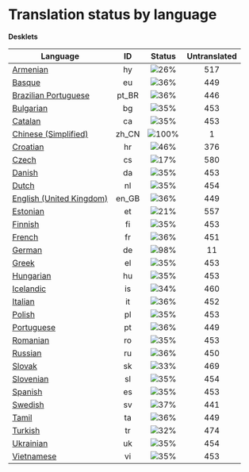 # Translation status by language
**Desklets**

Language | ID | Status | Untranslated
---------|:--:|:------:|:-----------:
[Armenian](language-status/hy.md) | hy |  ![26%](http://progressed.io/bar/26) | 517
[Basque](language-status/eu.md) | eu |  ![36%](http://progressed.io/bar/36) | 449
[Brazilian Portuguese](language-status/pt_BR.md) | pt_BR |  ![36%](http://progressed.io/bar/36) | 446
[Bulgarian](language-status/bg.md) | bg |  ![35%](http://progressed.io/bar/35) | 453
[Catalan](language-status/ca.md) | ca |  ![35%](http://progressed.io/bar/35) | 453
[Chinese (Simplified)](language-status/zh_CN.md) | zh_CN |  ![100%](http://progressed.io/bar/100) | 1
[Croatian](language-status/hr.md) | hr |  ![46%](http://progressed.io/bar/46) | 376
[Czech](language-status/cs.md) | cs |  ![17%](http://progressed.io/bar/17) | 580
[Danish](language-status/da.md) | da |  ![35%](http://progressed.io/bar/35) | 453
[Dutch](language-status/nl.md) | nl |  ![35%](http://progressed.io/bar/35) | 454
[English (United Kingdom)](language-status/en_GB.md) | en_GB |  ![36%](http://progressed.io/bar/36) | 449
[Estonian](language-status/et.md) | et |  ![21%](http://progressed.io/bar/21) | 557
[Finnish](language-status/fi.md) | fi |  ![35%](http://progressed.io/bar/35) | 453
[French](language-status/fr.md) | fr |  ![36%](http://progressed.io/bar/36) | 451
[German](language-status/de.md) | de |  ![98%](http://progressed.io/bar/98) | 11
[Greek](language-status/el.md) | el |  ![35%](http://progressed.io/bar/35) | 453
[Hungarian](language-status/hu.md) | hu |  ![35%](http://progressed.io/bar/35) | 453
[Icelandic](language-status/is.md) | is |  ![34%](http://progressed.io/bar/34) | 460
[Italian](language-status/it.md) | it |  ![36%](http://progressed.io/bar/36) | 452
[Polish](language-status/pl.md) | pl |  ![35%](http://progressed.io/bar/35) | 453
[Portuguese](language-status/pt.md) | pt |  ![36%](http://progressed.io/bar/36) | 449
[Romanian](language-status/ro.md) | ro |  ![35%](http://progressed.io/bar/35) | 453
[Russian](language-status/ru.md) | ru |  ![36%](http://progressed.io/bar/36) | 450
[Slovak](language-status/sk.md) | sk |  ![33%](http://progressed.io/bar/33) | 469
[Slovenian](language-status/sl.md) | sl |  ![35%](http://progressed.io/bar/35) | 454
[Spanish](language-status/es.md) | es |  ![35%](http://progressed.io/bar/35) | 453
[Swedish](language-status/sv.md) | sv |  ![37%](http://progressed.io/bar/37) | 441
[Tamil](language-status/ta.md) | ta |  ![36%](http://progressed.io/bar/36) | 449
[Turkish](language-status/tr.md) | tr |  ![32%](http://progressed.io/bar/32) | 474
[Ukrainian](language-status/uk.md) | uk |  ![35%](http://progressed.io/bar/35) | 454
[Vietnamese](language-status/vi.md) | vi |  ![35%](http://progressed.io/bar/35) | 453
